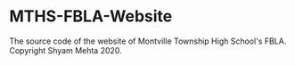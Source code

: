 # MTHS-FBLA-Website
The source code of the website of Montville Township High School's FBLA. 
Copyright Shyam Mehta 2020. 
